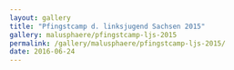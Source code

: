 ```yaml
---
layout: gallery
title: "Pfingstcamp d. linksjugend Sachsen 2015"
gallery: malusphaere/pfingstcamp-ljs-2015
permalink: /gallery/malusphaere/pfingstcamp-ljs-2015/
date: 2016-06-24
---
```

